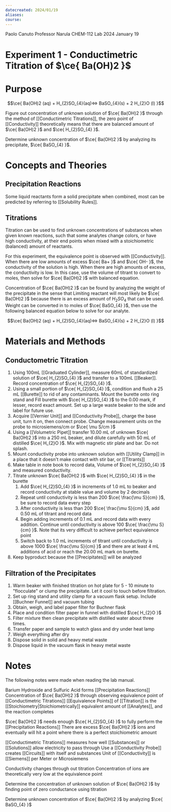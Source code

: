```yaml
---
datecreated: 2024/01/19
aliases: 
course:
---
```

Paolo Canuto
Professor Narula
CHEM-112 Lab
2024 January 19

# Experiment 1 - Conductimetric Titration of $\ce{ Ba(OH)2 }$

# Purpose

$$\ce{ Ba(OH)2 (aq) + H_{2}SO_{4}(aq)<=> BaSO_{4}(s) + 2 H_{2}O (l) }$$

Figure out concentration of unknown solution of $\ce{ Ba(OH)2 }$ through the method of [[Conductimetric Titrations]], the zero point of [[Conductivity]] theoretically means that there are balanced amount of $\ce{ Ba(OH)2 }$ and $\ce{ H_{2}SO_{4} }$.

Determine unknown concentration of $\ce{ Ba(OH)2 }$ by analyzing its precipitate, $\ce{ BaSO_{4} }$.

# Concepts and Theories

## Precipitation Reactions

Some liquid reactants form a solid precipitate when combined, most can be predicted by referring to [[Solubility Rules]].

## Titrations

Titration can be used to find unknown concentrations of substances when given known reactions, such that some analytes change colors, or have high conductivity, at their end points when mixed with a stoichiometric (balanced) amount of reactants.

For this experiment, the equivalence point is observed with [[Conductivity]]. When there are low amounts of excess $\ce{ Ba+ }$ and $\ce{ OH- }$, the conductivity of the solution is high. When there are high amounts of excess, the conductivity is low. In this case, use the volume of titrant to convert to moles, then solve for $\ce{ Ba(OH)2 }$  with balanced equation.

Concentration of $\ce{ Ba(OH)2 }$ can be found by analyzing the weight of the precipitate in the sense that Limiting reactant will most likely be $\ce{ Ba(OH)2 }$ because there is an excess amount of $H_{2}SO_{4}$ that can be used. Weight can be converted in to moles of $\ce{ BaSO_{4} }$, then use the following balanced equation below to solve for our analyte.

$$\ce{ Ba(OH)2 (aq) + H_{2}SO_{4}(aq)<=> BaSO_{4}(s) + 2 H_{2}O (l) }$$

# Materials and Methods

## Conductometric Titration

1. Using 100mL [[Graduated Cylinder]], measure 60mL of standardized solution of $\ce{ H_{2}SO_{4} }$ and transfer to a 100mL [[Beaker]]. Record concentration of $\ce{ H_{2}SO_{4} }$. 
2. Using a small portion of $\ce{ H_{2}SO_{4} }$, condition and flush a 25 mL [[Burette]] to rid of any contaminants. Mount the burette onto ring stand and Fill burette with $\ce{ H_{2}SO_{4} }$ to the 0.00 mark, if lesser, record exact amount. Set up a large waste beaker to the side and label for future use.
3. Acquire [[Vernier Unit]] and [[Conductivity Probe]], charge the base unit, turn it on, then connect probe. Change measurement units on the probe to microsiemens/cm or $\ce{ \mu S/cm }$
4. Using a [[Volumetric Pipet]] transfer 10.00 mL of unknown $\ce{ Ba(OH)2 }$ into a 250 mL beaker, and dilute carefully with 50 mL of distilled $\ce{ H_{2}O }$. Mix with magnetic stir plate and bar. Do not splash.
5. Mount conductivity probe into unknown solution with [[Utility Clamp]] in a place that it doesn't make contact with stir bar, or [[Titrants]]
6. Make table in note book to record data,  Volume of $\ce{ H_{2}SO_{4} }$ and measured conductivity.
7. Titrate unknown $\ce{ Ba(OH)2 }$ with $\ce{ H_{2}SO_{4} }$ in the burette
	1. Add $\ce{ H_{2}SO_{4} }$ in increments of 1.0 mL to beaker and record conductivity at stable value and volume by 2 decimals
	2. Repeat until conductivity is less than 200 $\ce{ \frac{\mu S}{cm} }$, be sure to record data every step
	3. After conductivity is less than 200 $\ce{ \frac{\mu S}{cm} }$, add 0.50 mL of titrant and record data
	4. Begin adding increments of 0.1 mL and record data with every addition. Continue until conductivity is above 100 $\ce{ \frac{\mu S}{cm} }$. Note that its very difficult to achieve perfect equivalence point
	5. Switch back to 1.0 mL increments of titrant until conductivity is above 1000 $\ce{ \frac{\mu S}{cm} }$ and there are at least 4 mL additions of acid or reach the 20.00 mL mark on burette.
8. Keep byproduct because the [[Precipitates]] will be analyzed

## Filtration of the Precipitates

1. Warm beaker with finished titration on hot plate for 5 - 10 minute to "flocculate" or clump the precipitate. Let it cool to touch before filtration.
2. Set up ring stand and utility clamp for a vacuum flask setup. Include [[Buchner Funnel]] and vacuum tubing  
3. Obtain, weigh, and label paper filter for Buchner flask
4. Place and condition filter paper in funnel with distilled $\ce{ H_{2}O }$ 
5. Filter mixture then clean precipitate with distilled water about three times.
6. Transfer paper and sample to watch glass and dry under heat lamp
7. Weigh everything after dry
8. Dispose solid in solid and heavy metal waste
9. Dispose liquid in the vacuum flask in heavy metal waste

# Notes 

The following notes were made when reading the lab manual.

Barium Hydroxide and Sulfuric Acid forms [[Precipitation Reactions]]
Concentration of $\ce{ Ba(OH)2 }$ through observing equivalence point of [[Conductimetric Titrations]] 
[[Equivalence Points]] of [[Titration]] is the [[Stoichiometry|Stoichiometrically]] equivalent amount of [[Analytes]], and the reaction completes

$\ce{ Ba(OH)2 }$ needs enough $\ce{ H_{2}SO_{4} }$ to fully perform the [[Precipitation Reactions]]
There are excess $\ce{ Ba(OH)2 }$ ions and eventually will hit a point where there is a perfect stoichiometric amount

[[Conductimetric Titrations]] measures how well [[Substances]] or [[Solutions]] allow electricity to pass through 
Use a [[Conductivity Probe]] creates [[Circuits]] with itself and substances
Unit of [[Conductivity]] is [[Siemens]] per Meter or Microsiemens

Conductivity changes through out titration
Concentration of ions are theoretically very low at the equivalence point

Determine the concentration of unknown solution of $\ce{ Ba(OH)2 }$ by finding point of zero conductance using titration

Determine unknown concentration of $\ce{ Ba(OH)2 }$ by analyzing $\ce{ BaSO_{4} }$